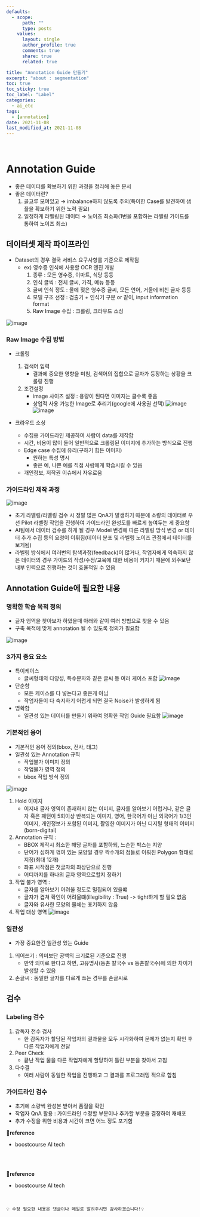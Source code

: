 ```yaml
---
defaults:
  - scope:
      path: ""
      type: posts
    values:
      layout: single
      author_profile: true
      comments: true
      share: true
      related: true

title: "Annotation Guide 만들기"
excerpt: "about : segmentation"
toc: true
toc_sticky: true
toc_label: "Label"
categories:
  - ai_etc
tags:
  - [annotation]
date: 2021-11-08
last_modified_at: 2021-11-08
---
```


<br>

# Annotation Guide 

- 좋은 데이터를 확보하기 위한 과정을 정리해 놓은 문서
- 좋은 데이터란?
    1. 골고루 모여있고 → imbalance하지 않도록 주의(특이한 Case를 발견하여 샘플을 확보하기 위한 노력 필요)
    2. 일정하게 라벨링된 데이터 → 노이즈 최소화(1번을 포함하는 라벨링 가이드를 통하여 노이즈 최소)
    
    
## 데이터셋 제작 파이프라인

- Dataset의 경우 결국 서비스 요구사항를 기준으로 제작됨
    - ex) 영수증 인식에 사용할 OCR 엔진 개발
        1. 종류 : 모든 영수증, 이마트, 식당 등등
        2. 인식 글씩 : 전체 글씨, 가격, 메뉴 등등
        3. 글씨 인식 정도 : 물에 젖은 영수증 글씨, 모든 언어, 거울에 비친 글자 등등
        4. 모델 구조 선정 : 검출기 + 인식기 구분 or 같이, input information format
        5. Raw Image 수집 : 크롤링, 크라우드 소싱
        
![image](https://user-images.githubusercontent.com/77658029/140727597-9e5801b0-b0b3-4097-9f86-7b9b774c05ae.png)


### Raw Image 수집 방법
  
- 크롤링
    1. 검색어 입력
        - 결과에 중요한 영향을 미침, 검색어의 집합으로 글자가 등장하는 상황을 크롤링 진행
    2. 조건설정
        - image 사이즈 설정 : 용량이 된다면 이미지는 클수록 좋음
        - 상업적 사용 가능한 Image로 추리기(google에 사용권 선택)
![image](https://user-images.githubusercontent.com/77658029/140731832-701415c5-3b40-4824-9fd6-3434f065dd42.png)
![image](https://user-images.githubusercontent.com/77658029/140739235-c1dbdbc8-233a-4ffd-9f1a-436351205efd.png)

- 크라우드 소싱
    - 수집용 가이드라인 제공하여 사람이 data를 제작함
    - 시간, 비용이 많이 들어 일반적으로 크롤링된 이미지에 추가하는 방식으로 진행
    - Edge case 수집에 유리(구하기 힘든 이미지)
        - 원하는 특성 명시
        - 좋은 예, 나쁜 예를 직접 사람에게 학습시킬 수 있음
    - 개인정보, 저작권 이슈에서 자유로움


### 가이드라인 제작 과정

![image](https://user-images.githubusercontent.com/77658029/140741023-c8bbdc92-4514-4338-ad2b-bef934deec59.png)

- 초기 라벨링/라벨링 검수 시 정말 많은 QnA가 발생하기 때문에 소량의 데이터로 우선 Pilot 라벨링 작업을 진행하여 가이드라인 완성도를 빠르게 높여두는 게 중요함
- AI팀에서 데이터 검수를 하게 될 경우 Model 변경에 따른 라벨링 방식 변경 or 데이터 추가 수집 등의 요청이 이뤄짐(데이터 분포 및 라벨링 노이즈 관점에서 데이터를 보게됨)
- 라벨링 방식에서 여러번의 탐색과정(feedback)이 많거나, 작업자에게 익숙하지 않은 데이터의 경우 가이드의 작성/수정/교육에 대한 비용이 커지기 때문에 외주보단 내부 인력으로 진행하는 것이 효율적일 수 있음




## Annotation Guide에 필요한 내용


### 명확한 학습 목적 정의

- 글자 영역을 찾아보자 하였을때 아래와 같이 여러 방법으로 찾을 수 있음
- 구축 목적에 맞게 annotation 될 수 있도록 정의가 필요함

![image](https://user-images.githubusercontent.com/77658029/140694490-17a72906-6628-4661-a2a4-14a3cc024e2a.png)


### 3가지 중요 요소

- 특이케이스
    - 글씨형태의 다양성, 특수문자와 같은 글씨 등 여러 케이스 포함
    ![image](https://user-images.githubusercontent.com/77658029/140725337-4187c98a-b9a1-46ee-95e0-d3868ddfabea.png)
- 단순함
    - 모든 케이스를 다 넣는다고 좋은게 아님
    - 작업자들이 다 숙지하기 어렵게 되면 결국 Noise가 발생하게 됨
- 명확함
    - 일관성 있는 데이터를 만들기 위하여 명확한 작업 Guide 필요함
    ![image](https://user-images.githubusercontent.com/77658029/140727312-8e25c3ee-1d04-413b-87e7-e139d3eda011.png)
    


### 기본적인 용어

- 기본적인 용어 정의(bbox, 전사, 태그)
- 일관성 있는 Annotation 규칙
    - 작업불가 이미지 정의 
    - 작업불가 영역 정의
    - bbox 작업 방식 정의

![image](https://user-images.githubusercontent.com/77658029/140693537-09208061-fafd-4c2f-a3e7-c40c98870adb.png)

1. Hold 이미지
    - 이지내 글자 영역이 존재하지 않는 이미지, 글자를 알아보기 어렵거나, 같은 글자 혹은 패턴이 5회이상 반복되는 이미지, 영어, 한국어가 아닌 외국어가 1/3인 이미지, 개인정보가 포함된 이미지, 촬영한 이미지가 아닌 디지털 형태의 이미지(born-digital)
2. Annotation 규칙 : 
    - BBOX 제작시 최소한 해당 글자를 포함하되, 느슨한 박스는 지양
    - 단어가 심하게 꺾여 있는 모양일 경우 짝수개의 점들로 이뤄진 Polygon 형태로 지정(최대 12개)
    - 좌표 시작점은 첫글자의 좌상단으로 진행
    - 어디까지를 하나의 글자 영역으로할지 정하기
3. 작업 불가 영역 : 
    - 글자를 알아보기 어려울 정도로 밀집되어 있을떄
    - 글자가 겹쳐 확인이 어려울떄(illegibility : True) -> tight하게 할 필요 없음
    - 글자와 유사한 모양의 물체는 표기하지 않음
4. 작업 대상 영역
    ![image](https://user-images.githubusercontent.com/77658029/140757906-6269f1a0-a8af-430d-989a-e334b56544dd.png)

### 일관성

- 가장 중요한건 일관성 있는 Guide

1. 띄어쓰기 : 의미보단 공백의 크기로된 기준으로 진행
    - 만약 의미로 한다고 하면, 고유명사(등촌 칼국수 vs 등촌칼국수)에 의한 차이가 발생할 수 있음
2. 손글씨 : 동일한 글자를 다르게 쓰는 경우를 손글씨로



## 검수

###  Labeling 검수

1. 감독자 전수 검사
    - 한 감독자가 할당된 작업자의 결과물을 모두 시각화하여 문제가 없는지 확인 후 다른 작업자에게 전달
2. Peer Check 
    - 끝난 작업 물을 다른 작업자에게 할당하여 틀린 부분을 찾아서 고침
3. 다수결
    - 여러 사람이 동일한 작업을 진행하고 그 결과를 프로그래밍 적으로 합침


### 가이드라인 검수

- 초기에 소량씩 완성본 받아서 품질을 확인
- 작업자 QnA 활용 : 가이드라인 수정할 부분이나 추가할 부분을 결정하여 재배포
- 추가 수정을 위한 비용과 시간이 크면 어느 정도 포기함

**📌reference**
- boostcourse AI tech


<br><br>

**📌reference**
- boostcourse AI tech

<br>

```
💡 수정 필요한 내용은 댓글이나 메일로 알려주시면 감사하겠습니다!💡 
```
